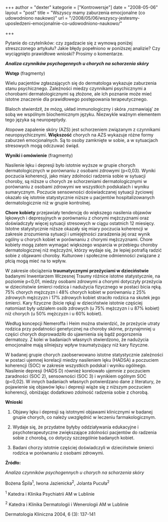 +++
author = "dexter"
kategorie = ["Kontrowersje"]
date = "2008-05-06"
layout = "post"
title = "Wszyscy mamy zaburzenia emocjonalne (co udowodniono naukowo)"
url = "/2008/05/06/wszyscy-jestesmy-uposledzeni-emocjonalnie-co-udowodniono-naukowo/"

+++

Pytanie do czytelników: czy zgadzacie się z wymową poniżej streszczonego artykułu? Jakie błędy popełniono w poniższej analizie? Czy wyciągnięto prawidłowe wnioski? Prosimy o komentarze. 

<!--more-->

**_Analiza czynników psychogennych u chorych na schorzenia skóry_**

**Wstęp** (fragmenty)

Wielu pacjentów zgłaszających się do dermatologa wykazuje zaburzenia stanu psychicznego. Zależności miedzy czynnikami psychicznymi a chorobami dermatologicznymi są złożone, ale ich poznanie może mieć istotne znaczenie dla prawidłowego postępowania terapeutycznego.
  
Blaloch stwierdził, że mózg, układ immunologiczny i skóra ‚rozmawiają’ ze sobą we wspólnym biochemicznym języku. Niezwykle ważnym elementem tego języka są neuropeptydy.

Atopowe zapalenie skóry (AZS) jest schorzeniem związanym z czynnikami neuropsychicznymi. **Większość** chorych na AZS wykazuje różne formy zaburzeń emocjonalnych. Są to osoby zamknięte w sobie, a w sytuacjach stresowych mogą odczuwać świąd.

**Wyniki i omówienie** (fragmenty)

Nasilenie lęku i depresji było istotnie wyższe w grupie chorych dermatologicznych w porównaniu z osobami zdrowymi (p<0,03). Wyniki poczucia koherencji, jako miary zdolności radzenia sobie w sytuacji choroby, są niższe u chorych ze schorzeniami dermatologicznymi w porównaniu z osobami zdrowymi we wszystkich podskalach i wyniku sumarycznym. Poczucie sensowności doświadczanej sytuacji życiowej okazało się istotnie statystycznie niższe u pacjentów hospitalizowanych dermatologicznie niż w grupie kontrolnej.

**Chore kobiety** przejawiały tendencję do większego nasilenia objawów lękowych i depresyjnych w porównaniu z chorymi mężczyznami oraz doświadczyły więcej sytuacji stresowych w ciągu ostatnich 12 miesięcy. Istotne statystycznie niższe okazały się miary poczucia koherencji w zakresie zrozumienia sytuacji i umiejętności zaradzenia jej oraz wynik ogólny u chorych kobiet w porównaniu z chorymi mężczyznami. Chore kobiety mogą zatem wymagać większego wsparcia w przebiegu choroby dermatologicznej niż mężczyźni, którzy wydaje się, że lepiej potrafią radzić sobie z objawami choroby. Kulturowe i społeczne odmienności związane z płcią mogą mieć na to wpływ.

W zakresie obciążenia **traumatycznymi przeżyciami w dzieciństwie** badanymi Inwentarzem Wczesnej Traumy różnice istotne statystycznie, na poziomie p<0,01, miedzy osobami zdrowymi a chorymi dotyczyły przeżycia w dzieciństwie śmierci rodzica i nadużycia fizycznego w postaci bicia ręką. 75% chorych mężczyzn i 48% chorych kobiet w porównaniu z 25% zdrowych mężczyzn i 17% zdrowych kobiet straciło rodzica na skutek jego śmierci. Kary fizyczne (bicie ręką) w dzieciństwie istotnie częściej natomiast były udziałem osób zdrowych (u 75% mężczyzn i u 87% kobiet) niż chorych (u 50% mężczyzn i u 60% kobiet).
  
Według koncepcji Nemeroffa i Heim można stwierdzić, że przeżycie utraty rodzica przy podatności genetycznej na choroby skórne, przynajmniej u części chorych doprowadziło do ujawnienia się bądź pogorszenia dermatozy. Z kolei w badaniach własnych stwierdzono, że nadużycia emocjonalne mają silniejszy wpływ traumatyzujący niż kary fizyczne.
  
W badanej grupie chorych zaobserwowano istotne statystycznie zależności w postaci ujemnej korelacji miedzy nasileniem lęku (HADSA) a poczuciem koherencji (SOC) w zakresie wszystkich podskal i wyniku ogólnego. Nasilenie depresji (HADS D) również korelowało ujemnie z poczuciem zaradności (SOC 2), sensowności (SOC 3) i wynikiem ogólnym SOC (p<0,02). W innych badaniach własnych potwierdzano dane z literatury, że pojawienie się objawów lęku i depresji wiąże się z niższym poczuciem koherencji, obniżając dodatkowo zdolność radzenia sobie z chorobą.

**Wnioski**

1. Objawy lęku i depresji są istotnymi objawami klinicznymi w badanej grupie chorych, co należy uwzględnić w leczeniu farmakologicznym.
  
2. Wydaje się, że przydatne byłyby oddziaływania edukacyjne i psychoterapeutyczne zwiększające zdolności pacjentów do radzenia sobie z chorobą, co dotyczy szczególnie badanych kobiet.
  
3. Badani chorzy istotnie częściej doświadczyli w dzieciństwie śmierci rodzica w porównaniu z osobami zdrowymi.

**Źródło:**
  
_Analiza czynników psychogennych u chorych na schorzenia skóry_
  
Bożena Śpila<sup>1</sup>, Iwona Jazienicka<sup>2</sup>, Jolanta Pucuła<sup>2</sup>
  
<sup>1</sup> Katedra i Klinika Psychiatrii AM w Lublinie
  
<sup>2</sup> Katedra i Klinika Dermatologii i Wenerologii AM w Lublinie
  
Dermatologia Kliniczna 2004, 6 (3): 137-141